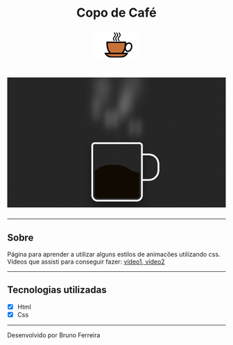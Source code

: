 <h1 align="center">
    <p>
        Copo de Café
    </p>
    <img src="img/Coffee.png">
</h1>



<h1 align="center">
    <img src="img/cafe.gif">
</h1>

---

## Sobre

Página para aprender a utilizar alguns estilos de animacões utilizando css.
Vídeos que assisti para conseguir fazer: [vídeo1](https://youtu.be/fKdsaWrrjNM),[ vídeo2](https://youtu.be/_jOqYe0eFqY)

---

## Tecnologias utilizadas

- [x] Html
- [x] Css

---

Desenvolvido por Bruno Ferreira

